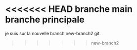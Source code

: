 <<<<<<< HEAD
branche main branche principale
=======
je suis sur la nouvelle branch new-branch2
git 
>>>>>>> new-branch2
